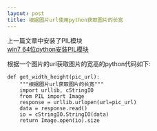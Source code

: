 ```yaml
---
layout: post
title: 根据图片url使用python获取图片的长宽
---
```


上一篇文章中安装了PIL模块<br />
[win7 64位python安装PIL模块](http://www.codeif.com/post/924)

根据一个图片的url获取图片的宽高的python代码如下:

    def get_width_height(pic_url):
        """根据图片url获取图片的长宽"""
        import urllib, cStringIO
        from PIL import Image
        response = urllib.urlopen(url=pic_url)
        data = response.read()
        io = cStringIO.StringIO(data)
        return Image.open(io).size